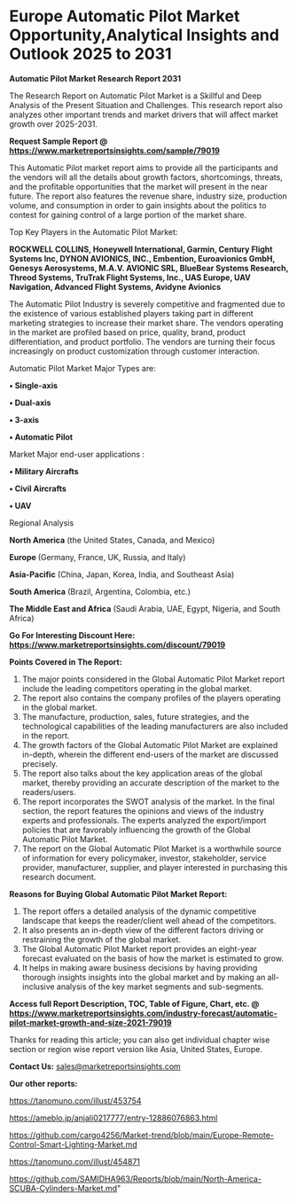 # Europe Automatic Pilot Market Opportunity,Analytical Insights and Outlook 2025 to 2031

<strong>Automatic Pilot Market Research Report 2031</strong>

The Research Report on Automatic Pilot Market is a Skillful and Deep Analysis of the Present Situation and Challenges. This research report also analyzes other important trends and market drivers that will affect market growth over 2025-2031.

<strong>Request Sample Report @ <a href=https://www.marketreportsinsights.com/sample/79019>https://www.marketreportsinsights.com/sample/79019</a></strong>

This Automatic Pilot market report aims to provide all the participants and the vendors will all the details about growth factors, shortcomings, threats, and the profitable opportunities that the market will present in the near future. The report also features the revenue share, industry size, production volume, and consumption in order to gain insights about the politics to contest for gaining control of a large portion of the market share.

Top Key Players in the Automatic Pilot Market:

<strong>ROCKWELL COLLINS, Honeywell International, Garmin, Century Flight Systems lnc, DYNON AVIONICS, INC., Embention, Euroavionics GmbH, Genesys Aerosystems, M.A.V. AVIONIC SRL, BlueBear Systems Research, Threod Systems, TruTrak Flight Systems, Inc., UAS Europe, UAV Navigation, Advanced Flight Systems, Avidyne Avionics</strong>

The Automatic Pilot Industry is severely competitive and fragmented due to the existence of various established players taking part in different marketing strategies to increase their market share. The vendors operating in the market are profiled based on price, quality, brand, product differentiation, and product portfolio. The vendors are turning their focus increasingly on product customization through customer interaction.

Automatic Pilot Market Major Types are:

<strong>• Single-axis

• Dual-axis

• 3-axis

• Automatic Pilot</strong>

Market Major end-user applications :

<strong>• Military Aircrafts

• Civil Aircrafts

• UAV</strong>

Regional Analysis

</u><strong><b>North America</b></strong> (the United States, Canada, and Mexico)

<strong><b>Europe </b></strong>(Germany, France, UK, Russia, and Italy)

<strong><b>Asia-Pacific</b></strong> (China, Japan, Korea, India, and Southeast Asia)

<strong><b>South America</b></strong> (Brazil, Argentina, Colombia, etc.)

<strong><b>The Middle East and Africa</b></strong> (Saudi Arabia, UAE, Egypt, Nigeria, and South Africa)

<strong>Go For Interesting Discount Here: <a href=https://www.marketreportsinsights.com/discount/79019>https://www.marketreportsinsights.com/discount/79019</a></strong>

<strong>Points Covered in The Report:</strong>
<ol>
  <li>The major points considered in the Global Automatic Pilot Market report include the leading competitors operating in the global market.</li>
  <li>The report also contains the company profiles of the players operating in the global market.</li>
  <li>The manufacture, production, sales, future strategies, and the technological capabilities of the leading manufacturers are also included in the report.</li>
  <li>The growth factors of the Global Automatic Pilot Market are explained in-depth, wherein the different end-users of the market are discussed precisely.</li>
  <li>The report also talks about the key application areas of the global market, thereby providing an accurate description of the market to the readers/users.</li>
  <li>The report incorporates the SWOT analysis of the market. In the final section, the report features the opinions and views of the industry experts and professionals. The experts analyzed the export/import policies that are favorably influencing the growth of the Global Automatic Pilot Market.</li>
  <li>The report on the Global Automatic Pilot Market is a worthwhile source of information for every policymaker, investor, stakeholder, service provider, manufacturer, supplier, and player interested in purchasing this research document.</li>
</ol>
<strong>Reasons for Buying Global Automatic Pilot Market Report:</strong>

<ol>
  <li>The report offers a detailed analysis of the dynamic competitive landscape that keeps the reader/client well ahead of the competitors.</li>
  <li>It also presents an in-depth view of the different factors driving or restraining the growth of the global market.</li>
  <li>The Global Automatic Pilot Market report provides an eight-year forecast evaluated on the basis of how the market is estimated to grow.</li>
  <li>It helps in making aware business decisions by having providing thorough insights insights into the global market and by making an all-inclusive analysis of the key market segments and sub-segments.</li>
</ol>
<strong>Access full Report Description, TOC, Table of Figure, Chart, etc. @ <a href=https://www.marketreportsinsights.com/industry-forecast/automatic-pilot-market-growth-and-size-2021-79019>https://www.marketreportsinsights.com/industry-forecast/automatic-pilot-market-growth-and-size-2021-79019</a></strong>


Thanks for reading this article; you can also get individual chapter wise section or region wise report version like Asia, United States, Europe.

<strong>Contact Us:</strong>
sales@marketreportsinsights.com

<strong>Our other reports:</strong>

<a href=https://tanomuno.com/illust/453754>https://tanomuno.com/illust/453754</a>

<a href=https://ameblo.jp/anjali0217777/entry-12886076863.html>https://ameblo.jp/anjali0217777/entry-12886076863.html</a>

<a href=https://github.com/cargo4256/Market-trend/blob/main/Europe-Remote-Control-Smart-Lighting-Market.md>https://github.com/cargo4256/Market-trend/blob/main/Europe-Remote-Control-Smart-Lighting-Market.md</a>

<a href=https://tanomuno.com/illust/454871>https://tanomuno.com/illust/454871</a>

<a href=https://github.com/SAMIDHA963/Reports/blob/main/North-America-SCUBA-Cylinders-Market.md>https://github.com/SAMIDHA963/Reports/blob/main/North-America-SCUBA-Cylinders-Market.md</a>"
